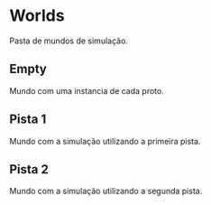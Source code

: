 # Worlds
Pasta de mundos de simulação.

## Empty
Mundo com uma instancia de cada proto.

## Pista 1
Mundo com a simulação utilizando a primeira pista.

## Pista 2
Mundo com a simulação utilizando a segunda pista.